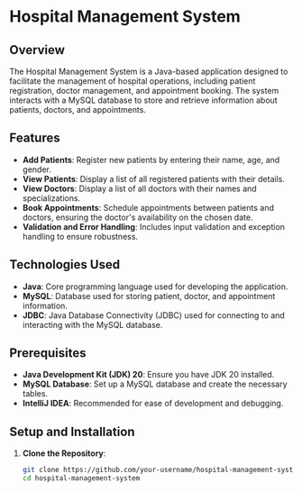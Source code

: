 # Hospital Management System

## Overview
The Hospital Management System is a Java-based application designed to facilitate the management of hospital operations, including patient registration, doctor management, and appointment booking. The system interacts with a MySQL database to store and retrieve information about patients, doctors, and appointments.

## Features
- **Add Patients**: Register new patients by entering their name, age, and gender.
- **View Patients**: Display a list of all registered patients with their details.
- **View Doctors**: Display a list of all doctors with their names and specializations.
- **Book Appointments**: Schedule appointments between patients and doctors, ensuring the doctor's availability on the chosen date.
- **Validation and Error Handling**: Includes input validation and exception handling to ensure robustness.

## Technologies Used
- **Java**: Core programming language used for developing the application.
- **MySQL**: Database used for storing patient, doctor, and appointment information.
- **JDBC**: Java Database Connectivity (JDBC) used for connecting to and interacting with the MySQL database.

## Prerequisites
- **Java Development Kit (JDK) 20**: Ensure you have JDK 20 installed.
- **MySQL Database**: Set up a MySQL database and create the necessary tables.
- **IntelliJ IDEA**: Recommended for ease of development and debugging.

## Setup and Installation
1. **Clone the Repository**:
   ```bash
   git clone https://github.com/your-username/hospital-management-system.git
   cd hospital-management-system
